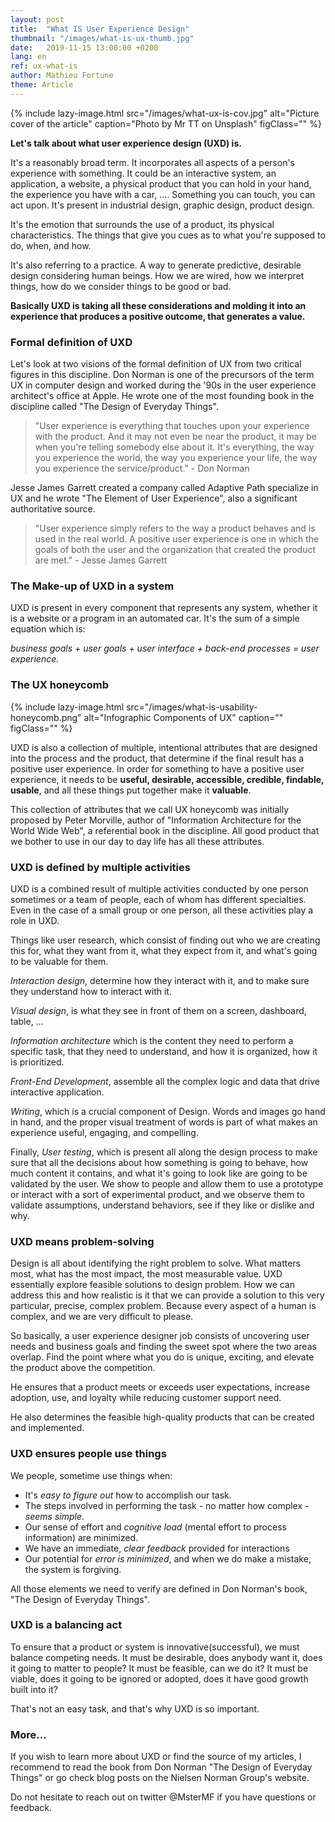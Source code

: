 ```yaml
---
layout: post
title:  "What IS User Experience Design"
thumbnail: "/images/what-is-ux-thumb.jpg"
date:   2019-11-15 13:00:00 +0200
lang: en
ref: ux-what-is
author: Mathieu Fortune
theme: Article
---
```


{% include lazy-image.html src="/images/what-ux-is-cov.jpg" alt="Picture cover of the article" caption="Photo by Mr TT on Unsplash" figClass="" %}

__Let's talk about what user experience design (UXD) is.__
 
It's a reasonably broad term. It incorporates all aspects of a person's experience with something. It could be an interactive system, an application, a website, a physical product that you can hold in your hand, the experience you have with a car, .... Something you can touch, you can act upon. It's present in industrial design, graphic design, product design.

It's the emotion that surrounds the use of a product, its physical characteristics. The things that give you cues as to what you're supposed to do, when, and how.

It's also referring to a practice. A way to generate predictive, desirable design considering human beings. How we are wired, how we interpret things, how do we consider things to be good or bad.
 
__Basically UXD is taking all these considerations and molding it into an experience that produces a positive outcome, that generates a value.__
 
### Formal definition of UXD
 
Let's look at two visions of the formal definition of UX from two critical figures in this discipline.
Don Norman is one of the precursors of the term UX in computer design and worked during the '90s in the user experience architect's office at Apple. He wrote one of the most founding book in the discipline called "The Design of Everyday Things".

<blockquote> "User experience is everything that touches upon your experience with the product. And it may not even be near the product, it may be when you're telling somebody else about it. It's everything, the way you experience the world, the way you experience your life, the way you experience the service/product." - Don Norman</blockquote>
 
Jesse James Garrett created a company called Adaptive Path specialize in UX and he wrote "The Element of User Experience", also a significant authoritative source.


<blockquote> "User experience simply refers to the way a product behaves and is used in the real world. A positive user experience is one in which the goals of both the user and the organization that created the product are met." - Jesse James Garrett</blockquote>
 
### The Make-up of UXD in a system
 
UXD is present in every component that represents any system, whether it is a website or a program in an automated car. It's the sum of a simple equation which is:

*business goals + user goals + user interface + back-end processes = user experience.*
 
### The UX honeycomb

{% include lazy-image.html src="/images/what-is-usability-honeycomb.png" alt="Infographic Components of UX" caption="" figClass="" %}

UXD is also a collection of multiple, intentional attributes that are designed into the process and the product, that determine if the final result has a positive user experience. In order for something to have a positive user experience, it needs to be __useful, desirable, accessible, credible, findable, usable__, and all these things put together make it __valuable__.

‍This collection of attributes that we call UX honeycomb was initially proposed by Peter Morville, author of "Information Architecture for the World Wide Web", a referential book in the discipline. All good product that we bother to use in our day to day life has all these attributes.
 
### UXD is defined by multiple activities
 
UXD is a combined result of multiple activities conducted by one person sometimes or a team of people, each of whom has different specialties. Even in the case of a small group or one person, all these activities play a role in UXD.

Things like user research, which consist of finding out who we are creating this for, what they want from it, what they expect from it, and what's going to be valuable for them.

*Interaction design*, determine how they interact with it, and to make sure they understand how to interact with it.

*Visual design*, is what they see in front of them on a screen, dashboard, table, …

*Information architecture* which is the content they need to perform a specific task, that they need to understand, and how it is organized, how it is prioritized.

*Front-End Development*, assemble all the complex logic and data that drive interactive application.

*Writing*, which is a crucial component of Design. Words and images go hand in hand, and the proper visual treatment of words is part of what makes an experience useful, engaging, and compelling.

Finally, *User testing*, which is present all along the design process to make sure that all the decisions about how something is going to behave, how much content it contains, and what it's going to look like are going to be validated by the user. We show to people and allow them to use a prototype or interact with a sort of experimental product, and we observe them to validate assumptions, understand behaviors, see if they like or dislike and why.
 
### UXD means problem-solving
 
Design is all about identifying the right problem to solve. What matters most, what has the most impact, the most measurable value. UXD essentially explore feasible solutions to design problem. How we can address this and how realistic is it that we can provide a solution to this very particular, precise, complex problem. Because every aspect of a human is complex, and we are very difficult to please.

So basically, a user experience designer job consists of uncovering user needs and business goals and finding the sweet spot where the two areas overlap. Find the point where what you do is unique, exciting, and elevate the product above the competition.

He ensures that a product meets or exceeds user expectations, increase adoption, use, and loyalty while reducing customer support need.

He also determines the feasible high-quality products that can be created and implemented.
 
### UXD ensures people use things
 
We people, sometime use things when:
- It's *easy to figure out* how to accomplish our task.
- The steps involved in performing the task - no matter how complex - *seems simple*.
- Our sense of effort and *cognitive load* (mental effort to process information) are minimized.
- We have an immediate, *clear feedback* provided for interactions
- Our potential for *error is minimized*, and when we do make a mistake, the system is forgiving.
 
All those elements we need to verify are defined in Don Norman's book, "The Design of Everyday Things".
 
### UXD is a balancing act
 
To ensure that a product or system is innovative(successful), we must balance competing needs.
It must be desirable, does anybody want it, does it going to matter to people?
It must be feasible, can we do it?
It must be viable, does it going to be ignored or adopted, does it have good growth built into it?
 
That's not an easy task, and that's why UXD is so important.
‍
### More...
If you wish to learn more about UXD or find the source of my articles, I recommend to read the book from Don Norman "The Design of Everyday Things" or go check blog posts on the Nielsen Norman Group's website.

Do not hesitate to reach out on twitter @MsterMF if you have questions or feedback.
